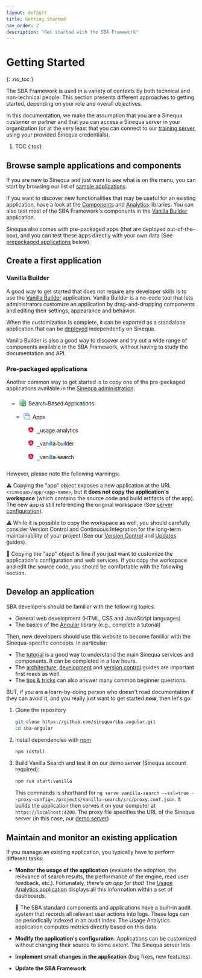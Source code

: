 ```yaml
---
layout: default
title: Getting Started
nav_order: 2
description: "Get started with the SBA Framework"
---
```


# Getting Started
{: .no_toc }

The SBA Framework is used in a variety of contexts by both technical and non-technical people. This section presents different approaches to getting started, depending on your role and overall objectives.

In this documentation, we make the assumption that you are a Sinequa customer or partner and that you can access a Sinequa server in your organization (or at the very least that you can connect to our [training server](https://vm-su-sba.sinequa.com:13343), using your provided Sinequa credentials).

1. TOC
{:toc}

## Browse sample applications and components

If you are new to Sinequa and just want to see what is on the menu, you can start by browsing our list of [sample applications](apps/apps.html).

If you want to discover new functionalities that may be useful for an existing application, have a look at the [Components](libraries/components/components.html) and [Analytics](libraries/analytics/analytics.html) libraries. You can also test most of the SBA Framework's components in the [Vanilla Builder](#vanilla-builder) application.

Sinequa also comes with pre-packaged apps (that are deployed out-of-the-box), and you can test these apps directly with your own data (See [prepackaged applications](#pre-packaged-applications) below).

## Create a first application

### Vanilla Builder

A good way to get started that does not require any developer skills is to use the [Vanilla Builder](apps/5-vanilla-builder.html) application. Vanilla Builder is a no-code tool that lets administrators customize an application by drag-and-dropping components and editing their settings, appearance and behavior.

When the customization is complete, it can be exported as a standalone application that can be [deployed](guides/4-deployment.html) independently on Sinequa.

Vanilla Builder is also a good way to discover and try out a wide range of components available in the SBA Framework, without having to study the documentation and API.

### Pre-packaged applications

Another common way to get started is to copy one of the pre-packaged applications available in the [Sinequa administration](guides/2-server-config.html):

![Prepackaged applications](assets/gettingstarted/prepackaged-apps.png)

However, please note the following warnings:

⚠️ Copying the "app" object exposes a new application at the URL `<sinequa>/app/<app-name>`, but **it does not copy the application's workspace** (which contains the source code and build artifacts of the app). The new app is still referencing the original workspace (See [server configuration](guides/2-server-config.html)).

⚠️ While it is possible to copy the workspace as well, you should carefully consider Version Control and Continuous Integration for the long-term maintainability of your project (See our [Version Control](guides/5-version-control.html) and [Updates](guides/6-updates.html) guides).

📝 Copying the "app" object is fine if you just want to customize the application's configuration and web services. If you copy the workspace and edit the source code, you should be comfortable with the following section.

## Develop an application

SBA developers should be familiar with the following topics:

- General web development (HTML, CSS and JavaScript languages)
- The basics of the [Angular](https://angular.io/tutorial) library (e.g., complete a tutorial)

Then, new developers should use this website to become familiar with the Sinequa-specific concepts. In particular:

- The [tutorial](tutorial/tutorial.html) is a good way to understand the main Sinequa services and components. It can be completed in a few hours.
- The [architecture](guides/1-architecture.html), [development](guides/3-development.html) and [version control](guides/5-version-control.html) guides are important first reads as well.
- The [tips & tricks](tipstricks/tipstricks.html) can also answer many common beginner questions.

BUT, if you are a learn-by-doing person who doesn't read documentation if they can avoid it, and you really just want to get started ***now***, then let's go:

1. Clone the repository

    ```bash
    git clone https://github.com/sinequa/sba-angular.git
    cd sba-angular
    ```

2. Install dependencies with [npm](https://www.npmjs.com/)

    ```bash
    npm install
    ```

3. Build Vanilla Search and test it on our demo server (Sinequa account required):

    ```bash
    npm run start:vanilla
    ```

    This commands is shorthand for `ng serve vanilla-search --ssl=true --proxy-config=./projects/vanilla-search/src/proxy.conf.json`. It builds the application then serves it on your computer at `https://localhost:4200`. The proxy file specifies the URL of the Sinequa server (in this case, our [demo server](https://vm-su-sba.sinequa.com:13343))

## Maintain and monitor an existing application

If you manage an existing application, you typically have to perform different tasks:

- **Monitor the usage of the application** (evaluate the adoption, the relevance of search results, the performance of the engine, read user feedback, etc.). Fortunately, *there's an app for that!* The [Usage Analytics application](apps/4-usage-analytics.html) displays all this information within a set of dashboards.

  📝 The SBA standard components and applications have a built-in audit system that records all relevant user actions into logs. These logs can be periodically indexed in an audit index. The Usage Analytics application computes metrics directly based on this data.

- **Modify the application's configuration**. Applications can be customized without changing their source to some extent. The Sinequa server lets

- **Implement small changes in the application** (bug fixes, new features).

- **Update the SBA Framework**
